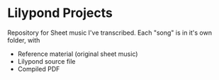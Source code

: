 # Lilypond Projects

Repository for Sheet music I've transcribed.
Each "song" is in it's own folder, with

- Reference material (original sheet music)
- Lilypond source file
- Compiled PDF
